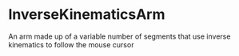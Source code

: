 # InverseKinematicsArm
An arm made up of a variable number of segments that use inverse kinematics to follow the mouse cursor
